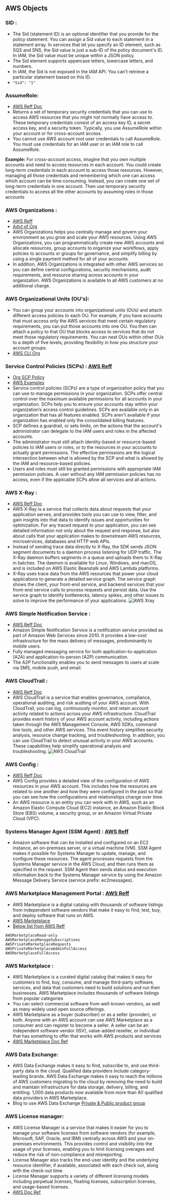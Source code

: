 ## AWS Objects


### SID :
- The Sid (statement ID) is an optional identifier that you provide for the policy statement. You can assign a Sid value to each statement in a statement array. In services that let you specify an ID element, such as SQS and SNS, the Sid value is just a sub-ID of the policy document's ID. In IAM, the Sid value must be unique within a JSON policy.
- The Sid element supports uppercase letters, lowercase letters, and numbers.
- In IAM, the Sid is not exposed in the IAM API. You can't retrieve a particular statement based on this ID.
- `"Sid": "1"`

### AssumeRole:
- [AWS Reff Doc](https://docs.aws.amazon.com/STS/latest/APIReference/API_AssumeRole.html)
- Returns a set of temporary security credentials that you can use to access AWS resources that you might not normally have access to. These temporary credentials consist of an access key ID, a secret access key, and a security token. Typically, you use AssumeRole within your account or for cross-account access
- You cannot use AWS account root user credentials to call AssumeRole. You must use credentials for an IAM user or an IAM role to call AssumeRole.

**Example:** For cross-account access, imagine that you own multiple accounts and need to access resources in each account. You could create long-term credentials in each account to access those resources. However, managing all those credentials and remembering which one can access which account can be time consuming. Instead, you can create one set of long-term credentials in one account. Then use temporary security credentials to access all the other accounts by assuming roles in those accounts


### AWS Organizations :
- [AWS Reff](https://aws.amazon.com/organizations/)
- [Advt of Org](https://segment.com/blog/segment-aws-organizations/)
- AWS Organizations helps you centrally manage and govern your environment as you grow and scale your AWS resources. Using AWS Organizations, you can programmatically create new AWS accounts and allocate resources, group accounts to organize your workflows, apply policies to accounts or groups for governance, and simplify billing by using a single payment method for all of your accounts.
- In addition, AWS Organizations is integrated with other AWS services so you can define central configurations, security mechanisms, audit requirements, and resource sharing across accounts in your organization. AWS Organizations is available to all AWS customers at no additional charge.



### AWS Organizational Units (OU's):
- You can group your accounts into organizational units (OUs) and attach different access policies to each OU. For example, if you have accounts that must access only the AWS services that meet certain regulatory requirements, you can put those accounts into one OU. You then can attach a policy to that OU that blocks access to services that do not meet those regulatory requirements. You can nest OUs within other OUs to a depth of five levels, providing flexibility in how you structure your account groups.
- [AWS CLI Org](https://docs.aws.amazon.com/organizations/latest/userguide/orgs_manage_ous.html)



### Service Control Policies (SCPs) : [AWS Reff](https://docs.aws.amazon.com/organizations/latest/userguide/orgs_manage_policies_scps.html)
- [Org SCP Policy](https://docs.aws.amazon.com/organizations/latest/userguide/orgs_manage_policies_scps_create.html)
- [AWS Examples](https://docs.aws.amazon.com/organizations/latest/userguide/orgs_manage_policies_scps_examples.html)
- Service control policies (SCPs) are a type of organization policy that you can use to manage permissions in your organization. SCPs offer central control over the maximum available permissions for all accounts in your organization. SCPs help you to ensure your accounts stay within your organization’s access control guidelines. SCPs are available only in an organization that has all features enabled. SCPs aren't available if your organization has enabled only the consolidated billing features.
- SCP defines a guardrail, or sets limits, on the actions that the account's administrator can delegate to the IAM users and roles in the affected accounts.
- The administrator must still attach identity-based or resource-based policies to IAM users or roles, or to the resources in your accounts to actually grant permissions. The effective permissions are the logical intersection between what is allowed by the SCP and what is allowed by the IAM and resource-based policies.
- Users and roles must still be granted permissions with appropriate IAM permission policies. A user without any IAM permission policies has no access, even if the applicable SCPs allow all services and all actions.



### AWS X-Ray :
- [AWS Reff Doc](https://docs.aws.amazon.com/xray/latest/devguide/aws-xray.html)
- AWS X-Ray is a service that collects data about requests that your application serves, and provides tools you can use to view, filter, and gain insights into that data to identify issues and opportunities for optimization. For any traced request to your application, you can see detailed information not only about the request and response, but also about calls that your application makes to downstream AWS resources, microservices, databases and HTTP web APIs.
- Instead of sending trace data directly to X-Ray, the SDK sends JSON segment documents to a daemon process listening for UDP traffic. The X-Ray daemon buffers segments in a queue and uploads them to X-Ray in batches. The daemon is available for Linux, Windows, and macOS, and is included on AWS Elastic Beanstalk and AWS Lambda platforms.
- X-Ray uses trace data from the AWS resources that power your cloud applications to generate a detailed service graph. The service graph shows the client, your front-end service, and backend services that your front-end service calls to process requests and persist data. Use the service graph to identify bottlenecks, latency spikes, and other issues to solve to improve the performance of your applications.
![AWS Xray](https://github.com/vurachaitanya/AWS/blob/master/images/AWS%20Xray.JPG)


### AWS Simple Notification Service :
- [AWS Reff Doc](https://aws.amazon.com/sns/?whats-new-cards.sort-by=item.additionalFields.postDateTime&whats-new-cards.sort-order=desc)
- Amazon Simple Notification Service is a notification service provided as part of Amazon Web Services since 2010. It provides a low-cost infrastructure for the mass delivery of messages, predominantly to mobile users.
- Fully managed messaging service for both application-to-application (A2A) and application-to-person (A2P) communication.
- The A2P functionality enables you to send messages to users at scale via SMS, mobile push, and email.



### AWS CloudTrail :
- [AWS Reff Doc](https://docs.aws.amazon.com/awscloudtrail/latest/userguide/cloudtrail-user-guide.html)
- AWS CloudTrail is a service that enables governance, compliance, operational auditing, and risk auditing of your AWS account. With CloudTrail, you can log, continuously monitor, and retain account activity related to actions across your AWS infrastructure. CloudTrail provides event history of your AWS account activity, including actions taken through the AWS Management Console, AWS SDKs, command line tools, and other AWS services. This event history simplifies security analysis, resource change tracking, and troubleshooting. In addition, you can use CloudTrail to detect unusual activity in your AWS accounts. These capabilities help simplify operational analysis and troubleshooting.
![AWS CloudTrail](https://github.com/vurachaitanya/AWS/blob/master/images/AWS%20CloudTrial.JPG)



### AWS Config :
- [AWS Reff Doc](https://docs.aws.amazon.com/config/latest/developerguide/WhatIsConfig.html)
-  AWS Config provides a detailed view of the configuration of AWS resources in your AWS account. This includes how the resources are related to one another and how they were configured in the past so that you can see how the configurations and relationships change over time.
- An AWS resource is an entity you can work with in AWS, such as an Amazon Elastic Compute Cloud (EC2) instance, an Amazon Elastic Block Store (EBS) volume, a security group, or an Amazon Virtual Private Cloud (VPC). 


###  Systems Manager Agent (SSM Agent) :  [AWS Reff](https://docs.aws.amazon.com/systems-manager/latest/userguide/ssm-agent.html)
- Amazon software that can be installed and configured on an EC2 instance, an on-premises server, or a virtual machine (VM). SSM Agent makes it possible for Systems Manager to update, manage, and configure these resources. The agent processes requests from the Systems Manager service in the AWS Cloud, and then runs them as specified in the request. SSM Agent then sends status and execution information back to the Systems Manager service by using the Amazon Message Delivery Service (service prefix: ec2messages).


### AWS Marketplace Management Portal : [AWS Reff](https://docs.aws.amazon.com/marketplace/latest/userguide/marketplace-management-portal-user-access.html)
- AWS Marketplace is a digital catalog with thousands of software listings from independent software vendors that make it easy to find, test, buy, and deploy software that runs on AWS.
- [AWS Marketplace ](https://docs.aws.amazon.com/marketplace/latest/buyerguide/buyer-iam-users-groups-policies.html)
- [Below list from AWS Reff](https://docs.aws.amazon.com/marketplace/latest/buyerguide/buyer-iam-users-groups-policies.html)
```
AWSMarketplaceRead-only
AWSMarketplaceManageSubscriptions
AWSPrivateMarketplaceRequests
AWSPrivateMarketplaceAdminFullAccess
AWSMarketplaceFullAccess
```


### AWS Marketplace : 
-	AWS Marketplace is a curated digital catalog that makes it easy for customers to find, buy, consume, and manage third-party software, services, and data that customers need to build solutions and run their businesses. AWS Marketplace includes thousands of software listings from popular categories
-	You can select commercial software from well-known vendors, as well as many widely used open source offerings.
-	AWS Marketplace as a buyer (subscriber) or as a seller (provider), or both. Anyone with an AWS account can use AWS Marketplace as a consumer and can register to become a seller. A seller can be an independent software vendor (ISV), value-added reseller, or individual that has something to offer that works with AWS products and services
-	[AWS Marketplace Doc Ref](https://docs.aws.amazon.com/marketplace/latest/buyerguide/what-is-marketplace.html)

### AWS Data Exchange:  
-	AWS Data Exchange makes it easy to find, subscribe to, and use third-party data in the cloud. Qualified data providers include category-leading brands.  AWS Data Exchange makes it easy to reach the millions of AWS customers migrating to the cloud by removing the need to build and maintain infrastructure for data storage, delivery, billing, and entitling.
1,000 data products now available from more than 80 qualified data providers in AWS Marketplace.
-	Blog to use AWS Data Exchange  [Private & Public product group](https://aws.amazon.com/blogs/awsmarketplace/creating-customized-data-products-on-aws-data-exchange/)

### AWS License manager: 
-	AWS License Manager is a service that makes it easier for you to manage your software licenses from software vendors (for example, Microsoft, SAP, Oracle, and IBM) centrally across AWS and your on-premises environments. This provides control and visibility into the usage of your licenses, enabling you to limit licensing overages and reduce the risk of non-compliance and misreporting.
-	License Manager also tracks the end-user identity and the underlying resource identifier, if available, associated with each check out, along with the check-out time.
-	License Manager supports a variety of different licensing models including perpetual licenses, floating licenses, subscription licenses, and usage-based licenses. 
-	[AWS Doc Ref](https://docs.aws.amazon.com/license-manager/latest/userguide/license-manager.html)

